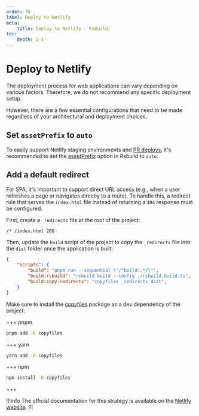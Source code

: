 ```yaml
---
order: 70
label: Deploy to Netlify
meta:
    title: Deploy to Netlify - Rsbuild
toc:
    depth: 2-3
---
```


# Deploy to Netlify

The deployment process for web applications can vary depending on various factors. Therefore, we do not recommend any specific deployment setup.

However, there are a few essential configurations that need to be made regardless of your architectural and deployment choices.

## Set `assetPrefix` to `auto`

To easily support Netlify staging environments and [PR deploys](https://www.netlify.com/blog/how-to-integrate-azure-devops-with-netlify-cicd/), it's recommended to set the [assetPrefix](./configure-build.md#assetprefix) option in Rsbuild to `auto`.

## Add a default redirect 

For SPA, it's important to support direct URL access (e.g., when a user refreshes a page or navigates directly to a route). To handle this, a redirect rule that serves the `index.html` file instead of returning a `404` response must be configured.

First, create a `_redirects` file at the root of the project:

```_redirects
/* /index.html 200
```

Then, update the `build` script of the project to copy the `_redirects` file into the `dist` folder once the application is built:

```json package.json
{
    "scripts": {
        "build": "pnpm run --sequential \"/^build:.*/\"",
        "build:rsbuild": "rsbuild build --config ./rsbuild.build.ts",
        "build:copy-redirects": "copyfiles _redirects dist",
    }
}
```

Make sure to install the [copyfiles](https://www.npmjs.com/package/copyfiles) package as a dev dependency of the project:

+++ pnpm
```bash
pnpm add -D copyfiles
```
+++ yarn
```bash
yarn add -D copyfiles
```
+++ npm
```bash
npm install -D copyfiles
```
+++

!!!info
The official documentation for this strategy is available on the [Netlify website](https://docs.netlify.com/routing/redirects/rewrites-proxies/#history-pushstate-and-single-page-apps).
!!!
